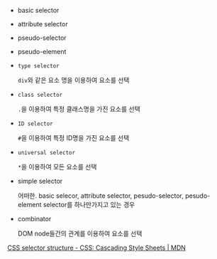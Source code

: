 - basic selector
- attribute selector
- pseudo-selector
- pseudo-element 
- `type selector`

	`div`와 같은 요소 명을 이용하여 요소를 선택
	
- `class selector`

	`.`을 이용하여 특정 클래스명을 가진 요소를 선택
	
- `ID selector`

	`#`을 이용하여 특정 ID명을 가진 요소를 선택
	
- `universal selector`

	`*`을 이용하여 모든 요소를 선택 
	
-  simple selector

	어떠한. basic selecor, attribute selector, pesudo-selector, pesudo-element selector를 하나만가지고 있는 경우
	
-  combinator

	DOM node들간의 관계를 이용하여 요소를 선택


[CSS selector structure - CSS: Cascading Style Sheets | MDN](https://developer.mozilla.org/en-US/docs/Web/CSS/CSS_selectors/Selector_structure#compound_selector)